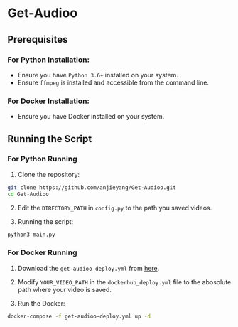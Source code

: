 # Get-Audioo

## Prerequisites

### For Python Installation:

- Ensure you have `Python 3.6+` installed on your system.
- Ensure `ffmpeg` is installed and accessible from the command line.

### For Docker Installation:

- Ensure you have Docker installed on your system.

## Running the Script

### For Python Running

1. Clone the repository:

```bash
git clone https://github.com/anjieyang/Get-Audioo.git
cd Get-Audioo
```

2. Edit the `DIRECTORY_PATH` in `config.py` to the path you saved videos.

3. Running the script:

```bash
python3 main.py
```

### For Docker Running

1. Download the `get-audioo-deploy.yml` from [here](https://drive.google.com/uc?export=download&id=1-wvAxlbW3fxk68BvvtXsAohPYbaAzDmv).

2. Modify `YOUR_VIDEO_PATH` in the `dockerhub_deploy.yml` file to the abosolute path where your video is saved.

3. Run the Docker:

```bash
docker-compose -f get-audioo-deploy.yml up -d
```

